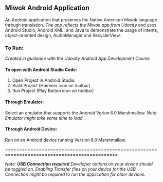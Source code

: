 ## Miwok Android Application
   An Android application that preserves the Native American Miwok language through translation. 
*The app reflects the Miwok app from Udacity* and uses Android Studio, Android XML, and Java to demonstrate 
the usage of intents, object-oriented design, AudioManager and RecyclerView.

### To Run:
*Created in guidance with the Udacity Android App Development Course*

#### To open with Android Studio Code:

1. Open Project in Android Studio.
2. Build Project (Hammer icon on toolbar)
3. Run Project (Play Button icon on toolbar)
	
#### Through Emulator: 
Select an emulator that supports the Android Verion 6.0 Marshmallow.
*Note: Emulator might take some time to load.*
	
#### Through Android Device: 
Run on an Android device running Version 6.0 Marshmallow. 

==============================================================================================

*Note: **USB Connection required** Developer options on your device should be toggled on. 
Enabling Transfer files on your device for the USB Connection might be required
to run the application for older devices.* 


	

